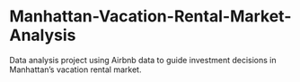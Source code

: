 # Manhattan-Vacation-Rental-Market-Analysis
Data analysis project using Airbnb data to guide investment decisions in Manhattan’s vacation rental market.
